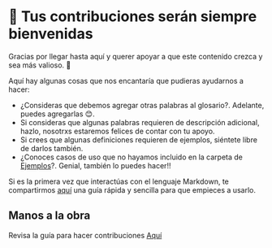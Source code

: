 
# :purple_heart: Tus contribuciones serán siempre bienvenidas

Gracias por llegar hasta aquí y querer apoyar a que este contenido crezca y sea más valioso. :pray:

Aquí hay algunas cosas que nos encantaría que pudieras ayudarnos a hacer:

* ¿Consideras que debemos agregar otras palabras al glosario?. Adelante, puedes agregarlas :blush:. 
* Si consideras que algunas palabras requieren de descripción adicional, hazlo, nosotrxs estaremos felices de contar con tu apoyo.
* Si crees que algunas definiciones requieren de ejemplos, siéntete libre de darlos también.
* ¿Conoces casos de uso que no hayamos incluido en la carpeta de [Ejemplos](https://github.com/Cmolosa/ZKP-en-Espanol/blob/main/Ejemplos.md)?. Genial, también lo puedes hacer!! 

Si es la primera vez que interactúas con el lenguaje Markdown, te compartirmos [aquí](https://markdown.es/sintaxis-markdown/) una guía rápida y sencilla para que empieces a usarlo. 

## Manos a la obra

Revisa la guía para hacer contribuciones [Aquí](https://www.freecodecamp.org/espanol/news/como-hacer-tu-primer-pull-request-en-github/)
